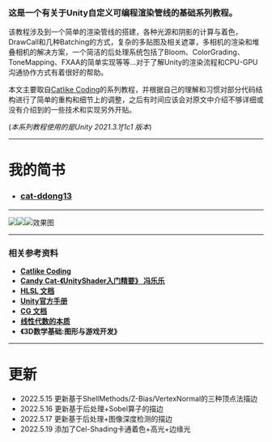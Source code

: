 ### 这是一个有关于Unity自定义可编程渲染管线的基础系列教程。

该教程涉及到一个简单的渲染管线的搭建，各种光源和阴影的计算与着色，DrawCall和几种Batching的方式，复杂的多贴图及相关遮罩，多相机的渲染和堆叠相机的解决方案，一个简洁的后处理系统包括了Bloom、ColorGrading、ToneMapping、FXAA的简单实现等等…对于了解Unity的渲染流程和CPU-GPU沟通协作方式有着很好的帮助。

本文主要取自[Catlike Coding](https://catlikecoding.com/unity/tutorials/custom-srp/)的系列教程，并根据自己的理解和习惯对部分代码结构进行了简单的重构和细节上的调整，之后有时间应该会对原文中介绍不够详细或没有介绍到的一些技术和实现另外开贴。

(*本系列教程使用的是Unity 2021.3.1f1c1 版本*)

--------------------------------------------------------------------------------------------
# 我的简书

- ### [cat-ddong13](https://github.com/cat-ddong13)

--------------------------------------------------------------------------------------------
![](https://upload-images.jianshu.io/upload_images/27923821-612de28636877d03.png?imageMogr2/auto-orient/strip%7CimageView2/2/w/1024)![](https://upload-images.jianshu.io/upload_images/27923821-bc9d9ec53cc52d85.png?imageMogr2/auto-orient/strip%7CimageView2/2/w/1024)![效果图](https://upload-images.jianshu.io/upload_images/27923821-449e471d11802d85.png?imageMogr2/auto-orient/strip%7CimageView2/2/w/1024)

--------------------------------------------------------------------------------------------

### 相关参考资料

- **[Catlike Coding](https://catlikecoding.com/unity/tutorials/custom-srp/)**
- **[Candy Cat-《UnityShader入门精要》 冯乐乐](https://github.com/candycat1992)**
- **[HLSL 文档](https://docs.microsoft.com/en-us/windows/win32/direct3dhlsl/dx-graphics-hlsl)**
- **[Unity官方手册](https://docs.unity3d.com/Manual/Graphics.html)**
- **[CG 文档](https://developer.download.nvidia.com/cg/index.html)**
- **[线性代数的本质](https://www.bilibili.com/video/BV1Ys411k7yQ?share_source=copy_web)**
- **《3D数学基础:图形与游戏开发》**

--------------------------------------------------------------------------------------------
# 更新
- 2022.5.15 更新基于ShellMethods/Z-Bias/VertexNormal的三种顶点法描边
- 2022.5.16 更新基于后处理+Sobel算子的描边
- 2022.5.17 更新基于后处理+图像深度检测的描边
- 2022.5.19 添加了Cel-Shading卡通着色+高光+边缘光
